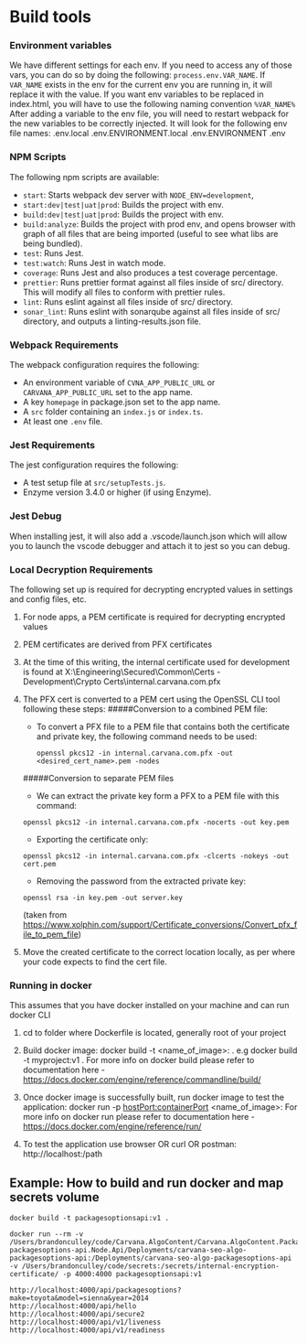 # Build tools

### Environment variables
We have different settings for each env. If you need to access any of those vars, you can do so by doing the following: `process.env.VAR_NAME`. If `VAR_NAME` exists in the env for the current env you are running in, it will replace it with the value.
If you want env variables to be replaced in index.html, you will have to use the following naming convention `%VAR_NAME%`
After adding a variable to the env file, you will need to restart webpack for the new variables to be correctly injected.
It will look for the following env file names:
  .env.local
  .env.ENVIRONMENT.local
  .env.ENVIRONMENT
  .env

### NPM Scripts
The following npm scripts are available:
  - `start`: Starts webpack dev server with `NODE_ENV=development`,
  - `start:dev|test|uat|prod`: Builds the project with env.
  - `build:dev|test|uat|prod`: Builds the project with env.
  - `build:analyze`: Builds the project with prod env, and opens browser with graph of all files that are being imported (useful to see what libs are being bundled).
  - `test`: Runs Jest.
  - `test:watch`: Runs Jest in watch mode.
  - `coverage`: Runs Jest and also produces a test coverage percentage.
  - `prettier`: Runs prettier format against all files inside of src/ directory. This will modify all files to conform with prettier rules.
  - `lint`: Runs eslint against all files inside of src/ directory.
  - `sonar_lint`: Runs eslint with sonarqube against all files inside of src/ directory, and outputs a linting-results.json file.

### Webpack Requirements
The webpack configuration requires the following:
  - An environment variable of `CVNA_APP_PUBLIC_URL` or `CARVANA_APP_PUBLIC_URL` set to the app name.
  - A key `homepage` in package.json set to the app name.
  - A `src` folder containing an `index.js` or `index.ts`.
  - At least one `.env` file.

### Jest Requirements
The jest configuration requires the following:
 - A test setup file at `src/setupTests.js`.
 - Enzyme version 3.4.0 or higher (if using Enzyme).

### Jest Debug
When installing jest, it will also add a .vscode/launch.json which will allow you to launch the vscode debugger and attach it to jest so you can debug.

### Local Decryption Requirements
The following set up is required for decrypting encrypted values in settings and config files, etc.

1. For node apps, a PEM certificate is required for decrypting encrypted values

2. PEM certificates are derived from PFX certificates

3. At the time of this writing, the internal certificate used for development is found at X:\Engineering\Secured\Common\Certs - Development\Crypto Certs\internal.carvana.com.pfx

4. The PFX cert is converted to a PEM cert using the OpenSSL CLI tool following these steps:
    #####Conversion to a combined PEM file:
    - To convert a PFX file to a PEM file that contains both the certificate and private key, the following command needs to be used:

        `openssl pkcs12 -in internal.carvana.com.pfx -out <desired_cert_name>.pem -nodes`

    #####Conversion to separate PEM files
    - We can extract the private key form a PFX to a PEM file with this command:

    `openssl pkcs12 -in internal.carvana.com.pfx -nocerts -out key.pem`

    - Exporting the certificate only:

    `openssl pkcs12 -in internal.carvana.com.pfx -clcerts -nokeys -out cert.pem`

    - Removing the password from the extracted private key:

    `openssl rsa -in key.pem -out server.key`

    (taken from https://www.xolphin.com/support/Certificate_conversions/Convert_pfx_file_to_pem_file)
5. Move the created certificate to the correct location locally, as per where your code expects to find the cert file.


### Running in docker
This assumes that you have docker installed on your machine and can run docker CLI

1. cd to folder where Dockerfile is located, generally root of your project

2. Build docker image: docker build -t <name_of_image>:<version> .
e.g docker build -t myproject:v1 .
For more info on docker build please refer to documentation here - https://docs.docker.com/engine/reference/commandline/build/

3. Once docker image is successfully built, run docker image to test the application:
docker run -p <hostPort:containerPort> <name_of_image>:<version>
For more info on docker run please refer to documentation here - https://docs.docker.com/engine/reference/run/

4. To test the application use browser OR curl OR postman: http://localhost:<hostPort>/path



## Example: How to build and run docker and map secrets volume

```shell
docker build -t packagesoptionsapi:v1 .

docker run --rm -v /Users/brandonculley/code/Carvana.AlgoContent/Carvana.AlgoContent.PackagesOptionsAPI/Carvana.algo-packagesoptions-api.Node.Api/Deployments/carvana-seo-algo-packagesoptions-api:/Deployments/carvana-seo-algo-packagesoptions-api -v /Users/brandonculley/code/secrets:/secrets/internal-encryption-certificate/ -p 4000:4000 packagesoptionsapi:v1

http://localhost:4000/api/packagesoptions?make=toyota&model=sienna&year=2014
http://localhost:4000/api/hello
http://localhost:4000/api/secure2
http://localhost:4000/api/v1/liveness
http://localhost:4000/api/v1/readiness
```
